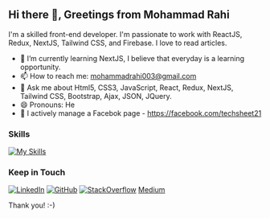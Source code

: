 <!-- ![Mohammad Rahi](https://github.com/mohammad-rahi/mohammad-rahi/blob/main/assets/img/readme_img.jfif) -->

## Hi there 👋, Greetings from Mohammad Rahi

I'm a skilled front-end developer. I'm passionate to work with ReactJS, Redux, NextJS, Tailwind CSS, and Firebase. I love to read articles.

- 🌱 I’m currently learning NextJS, I believe that everyday is a learning opportunity.
- 📫 How to reach me: mohammadrahi003@gmail.com
- 💬 Ask me about Html5, CSS3, JavaScript, React, Redux, NextJS, Tailwind CSS, Bootstrap, Ajax, JSON, JQuery.
- 😄 Pronouns: He
- 👥 I actively manage a Facebok page - <https://facebook.com/techsheet21>

### Skills

[![My Skills](https://skillicons.dev/icons?i=js,react,redux,next,firebase,html,css,tailwind,bootstrap,sass,git,github,vscode&perline=5)](#)

### Keep in Touch

[![LinkedIn](https://skillicons.dev/icons?i=linkedin)](https://linkedin.com/in/mohammadrahi003)
[![GitHub](https://skillicons.dev/icons?i=github)](https://github.com/mohammad-rahi/)
[![StackOverflow](https://skillicons.dev/icons?i=stackoverflow)](https://stackoverflow.com/users/16542466/mohammad-rahi)
[Medium](https://medium.com/@mohammadrahi)

Thank you! :-)

<!--
**mohammad-rahi/mohammad-rahi** is a ✨ _special_ ✨ repository because its `README.md` (this file) appears on your GitHub profile.

Here are some ideas to get you started:

- 🔭 I’m currently working on ...
-
- 👯 I’m looking to collaborate on ...
- 🤔 I’m looking for help with ...
- ⚡ Fun fact: ...
-->
